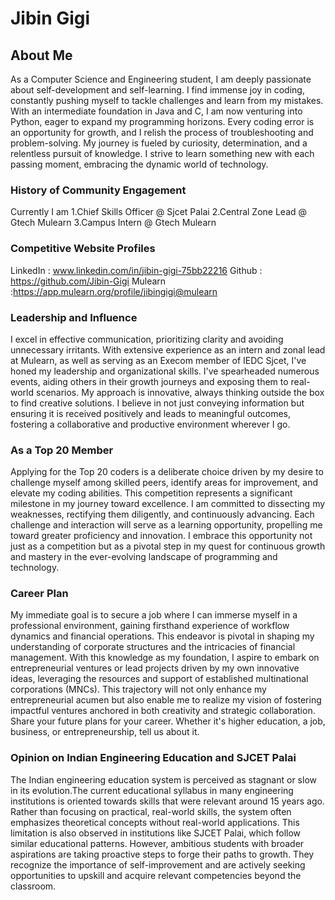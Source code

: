 # Jibin Gigi

## About Me

As a Computer Science and Engineering student, I am deeply passionate about self-development and self-learning. I find immense joy in coding, constantly pushing myself to tackle challenges and learn from my mistakes. With an intermediate foundation in Java and C, I am now venturing into Python, eager to expand my programming horizons. Every coding error is an opportunity for growth, and I relish the process of troubleshooting and problem-solving. My journey is fueled by curiosity, determination, and a relentless pursuit of knowledge. I strive to learn something new with each passing moment, embracing the dynamic world of technology.


### History of Community Engagement 

Currently I am 
1.Chief Skills Officer @ Sjcet Palai
2.Central Zone Lead @ Gtech Mulearn
3.Campus Intern @ Gtech Mulearn

### Competitive Website Profiles

LinkedIn : www.linkedin.com/in/jibin-gigi-75bb22216
Github   : https://github.com/Jibin-Gigi
Mulearn  :https://app.mulearn.org/profile/jibingigi@mulearn


### Leadership and Influence

I excel in effective communication, prioritizing clarity and avoiding unnecessary irritants. With extensive experience as an intern and zonal lead at Mulearn, as well as serving as an Execom member of IEDC Sjcet, I've honed my leadership and organizational skills. I've spearheaded numerous events, aiding others in their growth journeys and exposing them to real-world scenarios. My approach is innovative, always thinking outside the box to find creative solutions. I believe in not just conveying information but ensuring it is received positively and leads to meaningful outcomes, fostering a collaborative and productive environment wherever I go.

### As a Top 20 Member

Applying for the Top 20 coders is a deliberate choice driven by my desire to challenge myself among skilled peers, identify areas for improvement, and elevate my coding abilities. This competition represents a significant milestone in my journey toward excellence. I am committed to dissecting my weaknesses, rectifying them diligently, and continuously advancing. Each challenge and interaction will serve as a learning opportunity, propelling me toward greater proficiency and innovation. I embrace this opportunity not just as a competition but as a pivotal step in my quest for continuous growth and mastery in the ever-evolving landscape of programming and technology.


### Career Plan

My immediate goal is to secure a job where I can immerse myself in a professional environment, gaining firsthand experience of workflow dynamics and financial operations. This endeavor is pivotal in shaping my understanding of corporate structures and the intricacies of financial management. With this knowledge as my foundation, I aspire to embark on entrepreneurial ventures or lead projects driven by my own innovative ideas, leveraging the resources and support of established multinational corporations (MNCs). This trajectory will not only enhance my entrepreneurial acumen but also enable me to realize my vision of fostering impactful ventures anchored in both creativity and strategic collaboration.
Share your future plans for your career. Whether it's higher education, a job, business, or entrepreneurship, tell us about it.


### Opinion on Indian Engineering Education and SJCET Palai

The Indian engineering education system is perceived as stagnant or slow in its evolution.The current educational syllabus in many engineering institutions is oriented towards skills that were relevant around 15 years ago. Rather than focusing on practical, real-world skills, the system often emphasizes theoretical concepts without real-world applications. This limitation is also observed in institutions like SJCET Palai, which follow similar educational patterns. However, ambitious students with broader aspirations are taking proactive steps to forge their paths to growth. They recognize the importance of self-improvement and are actively seeking opportunities to upskill and acquire relevant competencies beyond the classroom.

